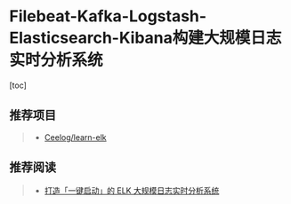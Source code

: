 # Filebeat-Kafka-Logstash-Elasticsearch-Kibana构建大规模日志实时分析系统



[toc]

## 推荐项目

> - [Ceelog/learn-elk](https://github.com/Ceelog/learn-elk)



## 推荐阅读

> - [打造「一键启动」的 ELK 大规模日志实时分析系统](https://juejin.im/post/5ef32c61f265da22c8569af2#heading-2)





















